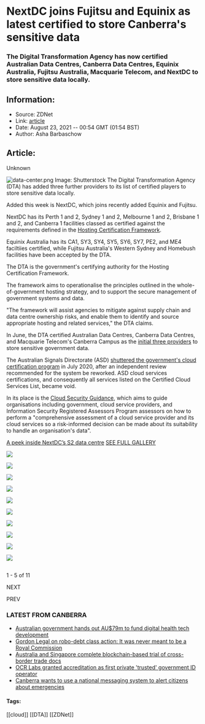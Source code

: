 # NextDC joins Fujitsu and Equinix as latest certified to store Canberra's sensitive data
### The Digital Transformation Agency has now certified Australian Data Centres, Canberra Data Centres, Equinix Australia, Fujitsu Australia, Macquarie Telecom, and NextDC to store sensitive data locally.

## Information:
+ Source: ZDNet
+ Link: [article](https://www.zdnet.com/article/nextdc-joins-fujitsu-and-equinix-as-latest-certified-to-store-sensitive-government-data/)
+ Date: August 23, 2021 -- 00:54 GMT (01:54 BST)
+ Author: Asha Barbaschow


## Article:
Unknown

![data-center.png](https://www.zdnet.com/a/hub/i/r/2021/06/09/9a678cf1-16a0-46b5-b168-4a1cf67d1a6c/resize/1200xauto/a4708898bd065c2317ee3049febb2bb5/data-center.png)
 Image: Shutterstock
 The Digital Transformation Agency (DTA) has added three further providers to its list of certified players to store sensitive data locally.

Added this week is NextDC, which joins recently added Equinix and Fujitsu.

NextDC has its Perth 1 and 2, Sydney 1 and 2, Melbourne 1 and 2, Brisbane 1 and 2, and Canberra 1 facilities classed as certified against the requirements defined in the [Hosting Certification Framework](https://www.zdnet.com/article/australia-brings-in-data-centre-certification-with-new-government-hosting-strategy/).

Equinix Australia has its CA1, SY3, SY4, SY5, SY6, SY7, PE2, and ME4 faciltiies certified, while Fujitsu Australia's Western Sydney and Homebush facilities have been accepted by the DTA.

The DTA is the government's certifying authority for the Hosting Certification Framework.

The framework aims to operationalise the principles outlined in the whole-of-government hosting strategy, and to support the secure management of government systems and data.

"The framework will assist agencies to mitigate against supply chain and data centre ownership risks, and enable them to identify and source appropriate hosting and related services," the DTA claims.






In June, the DTA certified Australian Data Centres, Canberra Data Centres, and Macquarie Telecom's Canberra Campus as the [initial three providers](https://www.zdnet.com/article/canberra-certifies-three-data-centre-providers-to-store-sensitive-government-data/) to store sensitive government data.

The Australian Signals Directorate (ASD) [shuttered the government's cloud certification program](https://www.zdnet.com/article/australian-governments-certified-cloud-list-to-expire-come-june-30/) in July 2020, after an independent review recommended for the system be reworked. ASD cloud services certifications, and consequently all services listed on the Certified Cloud Services List, became void. 

In its place is the [Cloud Security Guidance](https://www.zdnet.com/article/commonwealth-entities-left-to-self-assess-security-in-cloud-procurement/), which aims to guide organisations including government, cloud service providers, and Information Security Registered Assessors Program assessors on how to perform a "comprehensive assessment of a cloud service provider and its cloud services so a risk-informed decision can be made about its suitability to handle an organisation's data".



[A peek inside NextDC’s S2 data centre](/pictures/a-peak-inside-nextdcs-s2-data-centre/)
[SEE FULL GALLERY](/pictures/a-peak-inside-nextdcs-s2-data-centre/)





[![]()![](https://www.zdnet.com/a/hub/i/r/2020/08/05/8b239274-01e9-432e-a826-e06c9b77c811/thumbnail/170x128/8eba1628f6c3fdf53e8129cabce2c38f/nextdc-pic-01.jpg)](/pictures/a-peak-inside-nextdcs-s2-data-centre/)


[![]()![](https://www.zdnet.com/a/hub/i/r/2020/08/05/8cb78408-cbb9-4a6b-8d5b-153037f02ae1/thumbnail/170x128/2d3a1237cf06fe68ee275b4b21d3f41c/nextdc-pic-02.jpg)](/pictures/a-peak-inside-nextdcs-s2-data-centre/2/)


[![]()![](https://www.zdnet.com/a/hub/i/r/2020/08/05/b17666c7-9209-46cf-8f00-184a1b6405bd/thumbnail/170x128/5fedd1f89a79e16b7c4c9a8b7e8841c2/nextdc-pic-03.jpg)](/pictures/a-peak-inside-nextdcs-s2-data-centre/3/)


[![]()![](https://www.zdnet.com/a/hub/i/r/2020/08/05/873ec47d-36a6-4aa1-b968-5399367453f8/thumbnail/170x128/93663f136462195ecbb060de53873330/nextdc-pic-04.jpg)](/pictures/a-peak-inside-nextdcs-s2-data-centre/4/)


[![]()![](https://www.zdnet.com/a/hub/i/r/2020/08/05/f10e4c74-6d71-4b58-8154-25ad9870dae1/thumbnail/170x128/1ac06207be447b9ec317acc1950fb244/nextdc-pic-05.jpg)](/pictures/a-peak-inside-nextdcs-s2-data-centre/5/)


[![](https://www.zdnet.com/a/hub/i/r/2020/08/05/8e1f9fe0-ddbb-4734-bac8-b229f9cbacfa/thumbnail/170x128/be108f7df302e02237376e341c051e57/nextdc-pic-06.jpg)](/pictures/a-peak-inside-nextdcs-s2-data-centre/6/)


[![](https://www.zdnet.com/a/hub/i/r/2020/08/05/37cd82d5-a15b-4d54-b684-f0708708123f/thumbnail/170x128/6aee17c72259c904f05a4ab8ec9c07c7/nextdc-pic-07.jpg)](/pictures/a-peak-inside-nextdcs-s2-data-centre/7/)


[![](https://www.zdnet.com/a/hub/i/r/2020/08/05/69453486-76f0-403a-bb6f-96b0451eb3d2/thumbnail/170x128/c215ccb1d931a05e71f7dbe87317abcd/nextdc-pic-08.jpg)](/pictures/a-peak-inside-nextdcs-s2-data-centre/8/)


[![](https://www.zdnet.com/a/hub/i/r/2020/08/05/25481f3f-46dc-485b-bdfa-63a12a834f8f/thumbnail/170x128/7df73f291d574ceb37ed11f3b47808b8/nextdc-pic-09.jpg)](/pictures/a-peak-inside-nextdcs-s2-data-centre/9/)


[![](https://www.zdnet.com/a/hub/i/r/2020/08/05/eab11885-8264-4cc0-984d-f8d1b79ddb6b/thumbnail/170x128/bd997c619ca452931687c3aec68697cf/nextdc-pic-10.jpg)](/pictures/a-peak-inside-nextdcs-s2-data-centre/10/)


[![](data:image/gif;base64,R0lGODlhAQABAIAAAP///wAAACH5BAEAAAAALAAAAAABAAEAAAICRAEAOw==)](/pictures/a-peak-inside-nextdcs-s2-data-centre/11/)




1 - 5 of 11

NEXT


PREV




### LATEST FROM CANBERRA

* [Australian government hands out AU$79m to fund digital health tech development](https://www.zdnet.com/article/australian-government-hands-out-au79m-to-fund-digital-health-tech-development/)
* [Gordon Legal on robo-debt class action: It was never meant to be a Royal Commission](https://www.zdnet.com/article/gordon-legal-on-robo-debt-class-action-it-was-never-meant-to-be-a-royal-commission/)
* [Australia and Singapore complete blockchain-based trial of cross-border trade docs](https://www.zdnet.com/article/australia-and-singapore-complete-blockchain-based-trial-of-cross-border-trade-docs/)
* [OCR Labs granted accreditation as first private 'trusted' government ID operator](https://www.zdnet.com/article/ocr-labs-granted-accreditation-as-first-private-trusted-government-id-operator/)
* [Canberra wants to use a national messaging system to alert citizens about emergencies](https://www.zdnet.com/article/canberra-wants-to-use-a-national-messaging-system-to-alert-citizens-about-emergencies/)





#### Tags:
[[cloud]] [[DTA]] [[ZDNet]]
